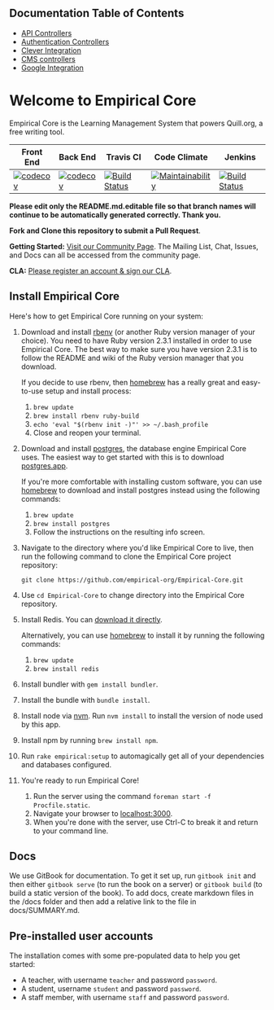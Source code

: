 ## Documentation Table of Contents

* [API Controllers](https://github.com/empirical-org/Empirical-Core/blob/develop/app/controllers/api/README.md)
* [Authentication Controllers](https://github.com/empirical-org/Empirical-Core/blob/develop/app/controllers/auth/README.md)
* [Clever Integration](https://github.com/empirical-org/Empirical-Core/blob/develop/app/services/clever_integration/README.md)
* [CMS controllers](https://github.com/empirical-org/Empirical-Core/blob/develop/app/controllers/cms/README.md)
* [Google Integration](https://github.com/empirical-org/Empirical-Core/blob/develop/app/services/google_integration/README.md)



# Welcome to Empirical Core

Empirical Core is the Learning Management System that powers Quill.org, a free writing tool.


|Front End|Back End|Travis CI|Code Climate|Jenkins|
|---|---|---|---|---|
|[![codecov](https://codecov.io/gh/empirical-org/Empirical-Core/branch/iss4261%252Fjenkins-mono/graph/badge.svg?flag=jest)](https://codecov.io/gh/empirical-org/Empirical-Core)|[![codecov](https://codecov.io/gh/empirical-org/Empirical-Core/branch/iss4261%252Fjenkins-mono/graph/badge.svg?flag=rspec)](https://codecov.io/gh/empirical-org/Empirical-Core)|[![Build Status](https://travis-ci.org/empirical-org/Empirical-Core.svg?branch=iss4261%252Fjenkins-mono)](https://travis-ci.org/empirical-org/Empirical-Core)|[![Maintainability](https://api.codeclimate.com/v1/badges/01afdc9d25304bba229c/maintainability)](https://codeclimate.com/github/empirical-org/Empirical-Core/maintainability)|[![Build Status](https://jenkins.quill.org/buildStatus/icon?job=quill.org/iss4261%252Fjenkins-mono)](https://jenkins.quill.org/job/quill.org/job/iss4261%252Fjenkins-mono/)|

**Please edit only the README.md.editable file so that branch names will continue to be automatically generated correctly. Thank you.**


**Fork and Clone this repository to submit a Pull Request**.

**Getting Started:** [Visit our Community Page](http://community.quill.org/teams/quill-lms/). The Mailing List, Chat, Issues, and Docs can all be accessed from the community page.

**CLA:** [Please register an account & sign our CLA](http://community.quill.org/signup/cla/).

## Install Empirical Core

Here's how to get Empirical Core running on your system:

1. Download and install [rbenv](https://github.com/sstephenson/rbenv) (or another Ruby version manager of your choice). You need to have Ruby version 2.3.1 installed in order to use Empirical Core. The best way to make sure you have version 2.3.1 is to follow the README and wiki of the Ruby version manager that you download.

    If you decide to use rbenv, then [homebrew](http://brew.sh/) has a really great and easy-to-use setup and install process:

    1. `brew update`
    2. `brew install rbenv ruby-build`
    3. `echo 'eval "$(rbenv init -)"' >> ~/.bash_profile`
    4. Close and reopen your terminal.

2. Download and install [postgres](http://www.postgresql.org/), the database engine Empirical Core uses. The easiest way to get started with this is to download [postgres.app](http://postgresapp.com/).

    If you're more comfortable with installing custom software, you can use [homebrew](http://brew.sh/) to download and install postgres instead using the following commands:

    1. `brew update`
    2. `brew install postgres`
    3. Follow the instructions on the resulting info screen.

3. Navigate to the directory where you'd like Empirical Core to live, then run the following command to clone the Empirical Core project repository:

    `git clone https://github.com/empirical-org/Empirical-Core.git`

4. Use `cd Empirical-Core` to change directory into the Empirical Core repository.

5. Install Redis. You can [download it directly](http://redis.io/download).

    Alternatively, you can use [homebrew](http://brew.sh/) to install it by running the following commands:

    1. `brew update`
    2. `brew install redis`

6. Install bundler with `gem install bundler`.

7. Install the bundle with `bundle install`.

8. Install node via [nvm](https://github.com/creationix/nvm#installation). Run `nvm install` to install the version of node used by this app.

9. Install npm by running `brew install npm`.

10. Run `rake empirical:setup` to automagically get all of your dependencies and databases configured.

11. You're ready to run Empirical Core!

    1. Run the server using the command `foreman start -f Procfile.static`.
    2. Navigate your browser to [localhost:3000](http://localhost:3000).
    3. When you're done with the server, use Ctrl-C to break it and return to your command line.

## Docs

We use GitBook for documentation. To get it set up, run `gitbook init` and then either `gitbook serve` (to run the book on a server) or `gitbook build` (to build a static version of the book). To add docs, create markdown files in the /docs folder and then add a relative link to the file in docs/SUMMARY.md.

## Pre-installed user accounts

The installation comes with some pre-populated data to help you get started:

* A teacher, with username `teacher` and password `password`.
* A student, username `student` and password `password`.
* A staff member, with username `staff` and password `password`.
